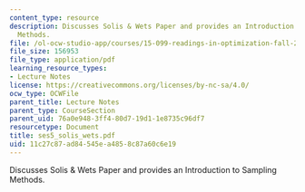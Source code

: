 ```yaml
---
content_type: resource
description: Discusses Solis & Wets Paper and provides an Introduction to Sampling
  Methods.
file: /ol-ocw-studio-app/courses/15-099-readings-in-optimization-fall-2003/11c27c87ad84545ea4858c87a60c6e19_ses5_solis_wets.pdf
file_size: 156953
file_type: application/pdf
learning_resource_types:
- Lecture Notes
license: https://creativecommons.org/licenses/by-nc-sa/4.0/
ocw_type: OCWFile
parent_title: Lecture Notes
parent_type: CourseSection
parent_uid: 76a0e948-3ff4-80d7-19d1-1e8735c96df7
resourcetype: Document
title: ses5_solis_wets.pdf
uid: 11c27c87-ad84-545e-a485-8c87a60c6e19
---
```

Discusses Solis & Wets Paper and provides an Introduction to Sampling Methods.